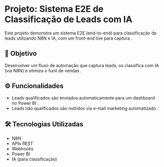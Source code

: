# Projeto: Sistema E2E de Classificação de Leads com IA

Este projeto demonstra um sistema E2E (end-to-end) para classificação de leads utilizando N8N e IA, com um front-end live para captura .

## 🎯 Objetivo
Desenvolver um fluxo de automação que captura leads, os classifica com IA (via N8N) e otimiza o funil de vendas .

## ⚙️ Funcionalidades
* Leads qualificados são enviados automaticamente para um dashboard no Power BI .
* Leads não qualificados são nutridos via e-mail marketing automatizado .

## 🛠️ Tecnologias Utilizadas
* N8N
* APIs REST
* Webhooks
* Power BI
* IA (para classificação)
